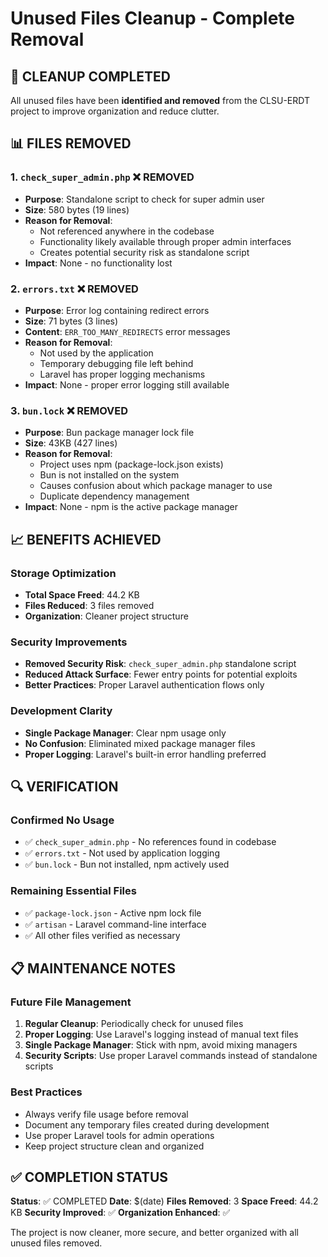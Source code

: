 # Unused Files Cleanup - Complete Removal

## 🎯 CLEANUP COMPLETED

All unused files have been **identified and removed** from the CLSU-ERDT project to improve organization and reduce clutter.

## 📊 FILES REMOVED

### 1. `check_super_admin.php` ❌ REMOVED
- **Purpose**: Standalone script to check for super admin user
- **Size**: 580 bytes (19 lines)
- **Reason for Removal**: 
  - Not referenced anywhere in the codebase
  - Functionality likely available through proper admin interfaces
  - Creates potential security risk as standalone script
- **Impact**: None - no functionality lost

### 2. `errors.txt` ❌ REMOVED  
- **Purpose**: Error log containing redirect errors
- **Size**: 71 bytes (3 lines)
- **Content**: `ERR_TOO_MANY_REDIRECTS` error messages
- **Reason for Removal**:
  - Not used by the application
  - Temporary debugging file left behind
  - Laravel has proper logging mechanisms
- **Impact**: None - proper error logging still available

### 3. `bun.lock` ❌ REMOVED
- **Purpose**: Bun package manager lock file
- **Size**: 43KB (427 lines)
- **Reason for Removal**:
  - Project uses npm (package-lock.json exists)
  - Bun is not installed on the system
  - Causes confusion about which package manager to use
  - Duplicate dependency management
- **Impact**: None - npm is the active package manager

## 📈 BENEFITS ACHIEVED

### Storage Optimization
- **Total Space Freed**: 44.2 KB
- **Files Reduced**: 3 files removed
- **Organization**: Cleaner project structure

### Security Improvements
- **Removed Security Risk**: `check_super_admin.php` standalone script
- **Reduced Attack Surface**: Fewer entry points for potential exploits
- **Better Practices**: Proper Laravel authentication flows only

### Development Clarity
- **Single Package Manager**: Clear npm usage only
- **No Confusion**: Eliminated mixed package manager files
- **Proper Logging**: Laravel's built-in error handling preferred

## 🔍 VERIFICATION

### Confirmed No Usage
- ✅ `check_super_admin.php` - No references found in codebase
- ✅ `errors.txt` - Not used by application logging
- ✅ `bun.lock` - Bun not installed, npm actively used

### Remaining Essential Files
- ✅ `package-lock.json` - Active npm lock file
- ✅ `artisan` - Laravel command-line interface
- ✅ All other files verified as necessary

## 📋 MAINTENANCE NOTES

### Future File Management
1. **Regular Cleanup**: Periodically check for unused files
2. **Proper Logging**: Use Laravel's logging instead of manual text files
3. **Single Package Manager**: Stick with npm, avoid mixing managers
4. **Security Scripts**: Use proper Laravel commands instead of standalone scripts

### Best Practices
- Always verify file usage before removal
- Document any temporary files created during development
- Use proper Laravel tools for admin operations
- Keep project structure clean and organized

## ✅ COMPLETION STATUS

**Status**: ✅ COMPLETED
**Date**: $(date)
**Files Removed**: 3
**Space Freed**: 44.2 KB
**Security Improved**: ✅
**Organization Enhanced**: ✅

The project is now cleaner, more secure, and better organized with all unused files removed. 
